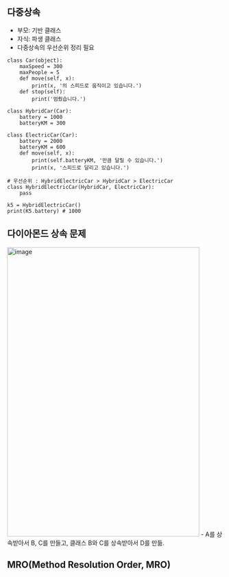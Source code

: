 ## 다중상속
- 부모: 기반 클래스
- 자식: 파생 클래스
- 다중상속의 우선순위 정리 필요
```
class Car(object):  
    maxSpeed = 300  
    maxPeople = 5  
    def move(self, x):  
        print(x, '의 스피드로 움직이고 있습니다.')  
    def stop(self):  
        print('멈췄습니다.')

class HybridCar(Car):  
    battery = 1000  
    batteryKM = 300

class ElectricCar(Car):  
    battery = 2000  
    batteryKM = 600  
    def move(self, x):  
        print(self.batteryKM, '만큼 달릴 수 있습니다.')  
        print(x, '스피드로 달리고 있습니다.')

# 우선순위 : HybridElectricCar > HybridCar > ElectricCar
class HybridElectricCar(HybridCar, ElectricCar):  
    pass

k5 = HybridElectricCar()  
print(K5.battery) # 1000
```

## 다이아몬드 상속 문제
<img width="448" height="674" alt="image" src="https://github.com/user-attachments/assets/cdcd84a7-dbaa-4752-8345-ee8ccabcb6b8" />
- A를 상속받아서 B, C를 만들고, 클래스 B와 C를 상속받아서 D를 만듦.
  
## MRO(Method Resolution Order, MRO)
